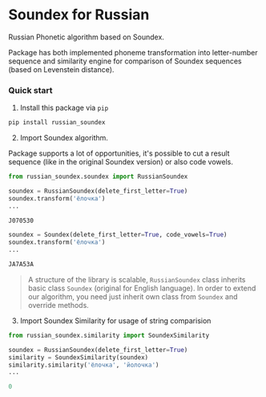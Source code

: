 # Soundex for Russian
Russian Phonetic algorithm based on Soundex.

Package has both implemented phoneme transformation into letter-number sequence and similarity engine for comparison of Soundex sequences (based on Levenstein distance).

### Quick start
1. Install this package via ```pip```

```python
pip install russian_soundex
```

2. Import Soundex algorithm.

Package supports a lot of opportunities, it's possible to cut a result sequence (like in the original Soundex version) or also code vowels.

```python
from russian_soundex.soundex import RussianSoundex

soundex = RussianSoundex(delete_first_letter=True)
soundex.transform('ёлочка')
...

J070530

soundex = Soundex(delete_first_letter=True, code_vowels=True)
soundex.transform('ёлочка')
...

JA7A53A
```

> A structure of the library is scalable, `RussianSoundex` class inherits basic class `Soundex` (original for English language). In order to extend our algorithm, you need just inherit own class from `Soundex` and override methods.

3. Import Soundex Similarity for usage of string comparision

```python
from russian_soundex.similarity import SoundexSimilarity

soundex = RussianSoundex(delete_first_letter=True)
similarity = SoundexSimilarity(soundex)
similarity.similarity('ёлочка', 'йолочка')
...

0
```